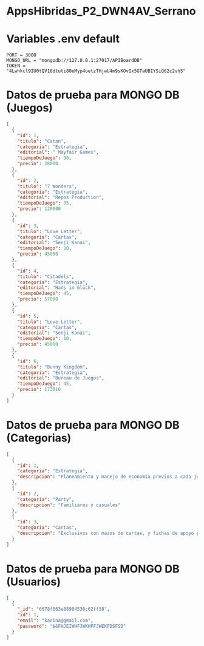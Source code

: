 # AppsHibridas_P2_DWN4AV_Serrano

# Variables .env default

    PORT = 3000
    MONGO_URL = "mongodb://127.0.0.1:27017/APIBoardDB"
    TOKEN = "4Lwhkcl9IU0tQV16dtuti80eMyp4oetzTHjwU4m9sKOvIx5GTaUBIYSiQ62c2vh5"

# Datos de prueba para MONGO DB (Juegos)

```json
[
  {
    "id": 1,
    "titulo": "Catan",
    "categoria": "Estrategia",
    "editorial": " Mayfair Games",
    "tiempoDeJuego": 90,
    "precio": 28000
  },
  {
    "id": 2,
    "titulo": "7 Wonders",
    "categoria": "Estrategia",
    "editorial": "Repos Production",
    "tiempoDeJuego": 35,
    "precio": 120000
  },
  {
    "id": 3,
    "titulo": "Love Letter",
    "categoria": "Cartas",
    "editorial": "Senji Kanai",
    "tiempoDeJuego": 10,
    "precio": 45000
  },
  {
    "id": 4,
    "titulo": "Citadels",
    "categoria": "Estrategia",
    "editorial": "Hans im Glück",
    "tiempoDeJuego": 45,
    "precio": 57000
  },
  {
    "id": 5,
    "titulo": "Love Letter",
    "categoria": "Cartas",
    "editorial": "Senji Kanai",
    "tiempoDeJuego": 10,
    "precio": 45000
  },
  {
    "id": 6,
    "titulo": "Bunny Kingdom",
    "categoria": "Estrategia",
    "editorial": "Bureau de Juegos",
    "tiempoDeJuego": 45,
    "precio": 173010
  }
]
```

# Datos de prueba para MONGO DB (Categorias)

```json
[
  {
    "id": 1,
    "categoria": "Estrategia",
    "descripcion": "Planeamiento y manejo de economía previos a cada jugada"
  },
  {
    "id": 2,
    "categoria": "Party",
    "descripcion": "Familiares y casuales"
  },
  {
    "id": 3,
    "categoria": "Cartas",
    "descripcion": "Exclusivos con mazos de cartas, y fichas de apoyo para puntaje"
  }
]
```

# Datos de prueba para MONGO DB (Usuarios)

```json
[
  {
    "_id": "6678f063e88984536c62ff38",
    "id": 1,
    "email": "karina@gmail.com",
    "password": "$&FHJEIWHFJWKHFFJWEKFDSFSD"
  }
]
```
